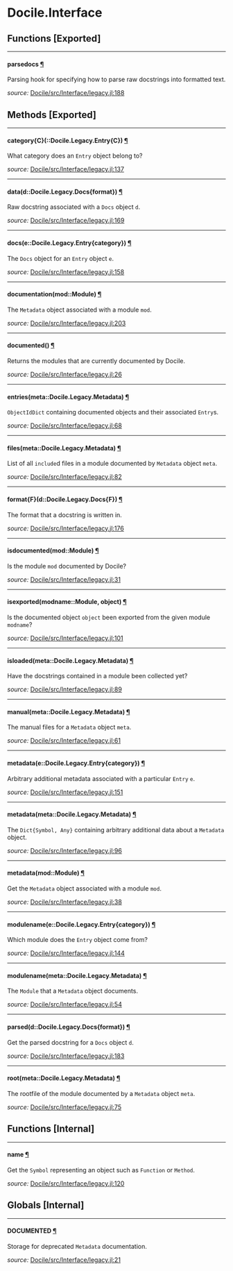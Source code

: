 # Docile.Interface


## Functions [Exported]

---

<a id="function__parsedocs.1" class="lexicon_definition"></a>
#### parsedocs [¶](#function__parsedocs.1)
Parsing hook for specifying how to parse raw docstrings into formatted text.


*source:*
[Docile/src/Interface/legacy.jl:188](https://github.com/MichaelHatherly/Docile.jl/tree/af11a47f0b15300bf69117c6e0bdcfe966f53056/src/Interface/legacy.jl#L188)

## Methods [Exported]

---

<a id="method__category.1" class="lexicon_definition"></a>
#### category{C}(::Docile.Legacy.Entry{C}) [¶](#method__category.1)
What category does an ``Entry`` object belong to?




*source:*
[Docile/src/Interface/legacy.jl:137](https://github.com/MichaelHatherly/Docile.jl/tree/af11a47f0b15300bf69117c6e0bdcfe966f53056/src/Interface/legacy.jl#L137)

---

<a id="method__data.1" class="lexicon_definition"></a>
#### data(d::Docile.Legacy.Docs{format}) [¶](#method__data.1)
Raw docstring associated with a ``Docs`` object ``d``.




*source:*
[Docile/src/Interface/legacy.jl:169](https://github.com/MichaelHatherly/Docile.jl/tree/af11a47f0b15300bf69117c6e0bdcfe966f53056/src/Interface/legacy.jl#L169)

---

<a id="method__docs.1" class="lexicon_definition"></a>
#### docs(e::Docile.Legacy.Entry{category}) [¶](#method__docs.1)
The ``Docs`` object for an ``Entry`` object ``e``.




*source:*
[Docile/src/Interface/legacy.jl:158](https://github.com/MichaelHatherly/Docile.jl/tree/af11a47f0b15300bf69117c6e0bdcfe966f53056/src/Interface/legacy.jl#L158)

---

<a id="method__documentation.1" class="lexicon_definition"></a>
#### documentation(mod::Module) [¶](#method__documentation.1)
The ``Metadata`` object associated with a module ``mod``.




*source:*
[Docile/src/Interface/legacy.jl:203](https://github.com/MichaelHatherly/Docile.jl/tree/af11a47f0b15300bf69117c6e0bdcfe966f53056/src/Interface/legacy.jl#L203)

---

<a id="method__documented.1" class="lexicon_definition"></a>
#### documented() [¶](#method__documented.1)
Returns the modules that are currently documented by Docile.


*source:*
[Docile/src/Interface/legacy.jl:26](https://github.com/MichaelHatherly/Docile.jl/tree/af11a47f0b15300bf69117c6e0bdcfe966f53056/src/Interface/legacy.jl#L26)

---

<a id="method__entries.1" class="lexicon_definition"></a>
#### entries(meta::Docile.Legacy.Metadata) [¶](#method__entries.1)
``ObjectIdDict`` containing documented objects and their associated ``Entry``s.




*source:*
[Docile/src/Interface/legacy.jl:68](https://github.com/MichaelHatherly/Docile.jl/tree/af11a47f0b15300bf69117c6e0bdcfe966f53056/src/Interface/legacy.jl#L68)

---

<a id="method__files.1" class="lexicon_definition"></a>
#### files(meta::Docile.Legacy.Metadata) [¶](#method__files.1)
List of all ``include``d files in a module documented by ``Metadata`` object ``meta``.




*source:*
[Docile/src/Interface/legacy.jl:82](https://github.com/MichaelHatherly/Docile.jl/tree/af11a47f0b15300bf69117c6e0bdcfe966f53056/src/Interface/legacy.jl#L82)

---

<a id="method__format.1" class="lexicon_definition"></a>
#### format{F}(d::Docile.Legacy.Docs{F}) [¶](#method__format.1)
The format that a docstring is written in.




*source:*
[Docile/src/Interface/legacy.jl:176](https://github.com/MichaelHatherly/Docile.jl/tree/af11a47f0b15300bf69117c6e0bdcfe966f53056/src/Interface/legacy.jl#L176)

---

<a id="method__isdocumented.1" class="lexicon_definition"></a>
#### isdocumented(mod::Module) [¶](#method__isdocumented.1)
Is the module ``mod`` documented by Docile?


*source:*
[Docile/src/Interface/legacy.jl:31](https://github.com/MichaelHatherly/Docile.jl/tree/af11a47f0b15300bf69117c6e0bdcfe966f53056/src/Interface/legacy.jl#L31)

---

<a id="method__isexported.1" class="lexicon_definition"></a>
#### isexported(modname::Module,  object) [¶](#method__isexported.1)
Is the documented object ``object`` been exported from the given module ``modname``?


*source:*
[Docile/src/Interface/legacy.jl:101](https://github.com/MichaelHatherly/Docile.jl/tree/af11a47f0b15300bf69117c6e0bdcfe966f53056/src/Interface/legacy.jl#L101)

---

<a id="method__isloaded.1" class="lexicon_definition"></a>
#### isloaded(meta::Docile.Legacy.Metadata) [¶](#method__isloaded.1)
Have the docstrings contained in a module been collected yet?




*source:*
[Docile/src/Interface/legacy.jl:89](https://github.com/MichaelHatherly/Docile.jl/tree/af11a47f0b15300bf69117c6e0bdcfe966f53056/src/Interface/legacy.jl#L89)

---

<a id="method__manual.1" class="lexicon_definition"></a>
#### manual(meta::Docile.Legacy.Metadata) [¶](#method__manual.1)
The manual files for a ``Metadata`` object ``meta``.




*source:*
[Docile/src/Interface/legacy.jl:61](https://github.com/MichaelHatherly/Docile.jl/tree/af11a47f0b15300bf69117c6e0bdcfe966f53056/src/Interface/legacy.jl#L61)

---

<a id="method__metadata.1" class="lexicon_definition"></a>
#### metadata(e::Docile.Legacy.Entry{category}) [¶](#method__metadata.1)
Arbitrary additional metadata associated with a particular ``Entry`` ``e``.




*source:*
[Docile/src/Interface/legacy.jl:151](https://github.com/MichaelHatherly/Docile.jl/tree/af11a47f0b15300bf69117c6e0bdcfe966f53056/src/Interface/legacy.jl#L151)

---

<a id="method__metadata.2" class="lexicon_definition"></a>
#### metadata(meta::Docile.Legacy.Metadata) [¶](#method__metadata.2)
The ``Dict{Symbol, Any}`` containing arbitrary additional data about a ``Metadata`` object.




*source:*
[Docile/src/Interface/legacy.jl:96](https://github.com/MichaelHatherly/Docile.jl/tree/af11a47f0b15300bf69117c6e0bdcfe966f53056/src/Interface/legacy.jl#L96)

---

<a id="method__metadata.3" class="lexicon_definition"></a>
#### metadata(mod::Module) [¶](#method__metadata.3)
Get the ``Metadata`` object associated with a module ``mod``.




*source:*
[Docile/src/Interface/legacy.jl:38](https://github.com/MichaelHatherly/Docile.jl/tree/af11a47f0b15300bf69117c6e0bdcfe966f53056/src/Interface/legacy.jl#L38)

---

<a id="method__modulename.1" class="lexicon_definition"></a>
#### modulename(e::Docile.Legacy.Entry{category}) [¶](#method__modulename.1)
Which module does the ``Entry`` object come from?




*source:*
[Docile/src/Interface/legacy.jl:144](https://github.com/MichaelHatherly/Docile.jl/tree/af11a47f0b15300bf69117c6e0bdcfe966f53056/src/Interface/legacy.jl#L144)

---

<a id="method__modulename.2" class="lexicon_definition"></a>
#### modulename(meta::Docile.Legacy.Metadata) [¶](#method__modulename.2)
The ``Module`` that a ``Metadata`` object documents.




*source:*
[Docile/src/Interface/legacy.jl:54](https://github.com/MichaelHatherly/Docile.jl/tree/af11a47f0b15300bf69117c6e0bdcfe966f53056/src/Interface/legacy.jl#L54)

---

<a id="method__parsed.1" class="lexicon_definition"></a>
#### parsed(d::Docile.Legacy.Docs{format}) [¶](#method__parsed.1)
Get the parsed docstring for a ``Docs`` object ``d``.




*source:*
[Docile/src/Interface/legacy.jl:183](https://github.com/MichaelHatherly/Docile.jl/tree/af11a47f0b15300bf69117c6e0bdcfe966f53056/src/Interface/legacy.jl#L183)

---

<a id="method__root.1" class="lexicon_definition"></a>
#### root(meta::Docile.Legacy.Metadata) [¶](#method__root.1)
The rootfile of the module documented by a ``Metadata`` object ``meta``.




*source:*
[Docile/src/Interface/legacy.jl:75](https://github.com/MichaelHatherly/Docile.jl/tree/af11a47f0b15300bf69117c6e0bdcfe966f53056/src/Interface/legacy.jl#L75)


## Functions [Internal]

---

<a id="function__name.1" class="lexicon_definition"></a>
#### name [¶](#function__name.1)
Get the ``Symbol`` representing an object such as ``Function`` or ``Method``.


*source:*
[Docile/src/Interface/legacy.jl:120](https://github.com/MichaelHatherly/Docile.jl/tree/af11a47f0b15300bf69117c6e0bdcfe966f53056/src/Interface/legacy.jl#L120)

## Globals [Internal]

---

<a id="global__documented.1" class="lexicon_definition"></a>
#### DOCUMENTED [¶](#global__documented.1)
Storage for deprecated ``Metadata`` documentation.




*source:*
[Docile/src/Interface/legacy.jl:21](https://github.com/MichaelHatherly/Docile.jl/tree/af11a47f0b15300bf69117c6e0bdcfe966f53056/src/Interface/legacy.jl#L21)

